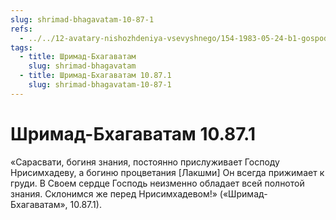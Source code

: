 ```yaml
---
slug: shrimad-bhagavatam-10-87-1
refs:
  - ../../12-avatary-nishozhdeniya-vsevyshnego/154-1983-05-24-b1-gospod-narasimhadev.md
tags:
  - title: Шримад-Бхагаватам
    slug: shrimad-bhagavatam
  - title: Шримад-Бхагаватам 10.87.1
    slug: shrimad-bhagavatam-10-87-1
---
```


# Шримад-Бхагаватам 10.87.1

«Сарасвати, богиня знания, постоянно прислуживает Господу Нрисимхадеву, а богиню процветания [Лакшми] Он всегда прижимает к груди. В Своем сердце Господь неизменно обладает всей полнотой знания. Склонимся же перед Нрисимхадевом!» («Шримад-Бхагаватам», 10.87.1).


